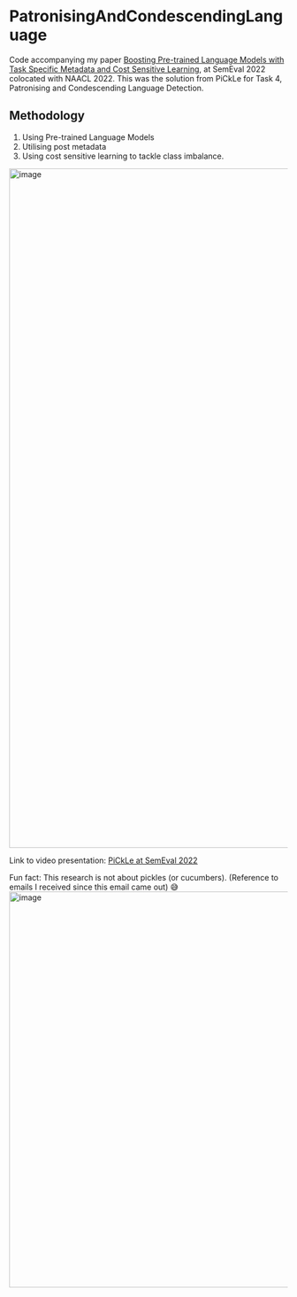 # PatronisingAndCondescendingLanguage
Code accompanying my paper [Boosting Pre-trained Language Models with Task Specific Metadata and Cost Sensitive Learning](https://aclanthology.org/2022.semeval-1.63/), at SemEval 2022 colocated with NAACL 2022. This was the solution from PiCkLe for Task 4, Patronising and Condescending Language Detection.

## Methodology
1. Using Pre-trained Language Models
2. Utilising post metadata
3. Using cost sensitive learning to tackle class imbalance.

<img width="1227" alt="image" src="https://github.com/MananSuri27/PatronisingAndCondescendingLanguage/assets/84636031/0eea8b19-d66d-4468-b0bd-cc43e197e94a">

Link to video presentation: [PiCkLe at SemEval 2022](https://aclanthology.org/2022.semeval-1.63.mp4)

Fun fact: This research is not about pickles (or cucumbers). (Reference to emails I received since this email came out) 😅
<img width="715" alt="image" src="https://github.com/MananSuri27/PatronisingAndCondescendingLanguage/assets/84636031/7672df8b-2e9b-4b3e-9b8a-941e080e189a">
